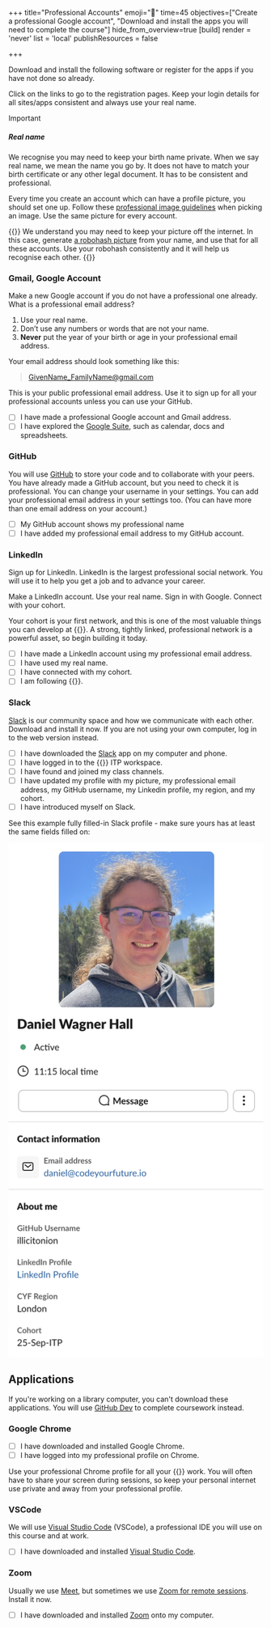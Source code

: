 +++
title="Professional Accounts"
emoji="🔐"
time=45
objectives=["Create a professional Google account", "Download and install the apps you will need to complete the course"]
hide_from_overview=true
[build]
  render = 'never'
  list = 'local'
  publishResources = false

+++

Download and install the following software or register for the apps if you have not done so already.

Click on the links to go to the registration pages. Keep your login details for all sites/apps consistent and always use your real name.

> [!IMPORTANT]
>
> ##### Real name
>
> We recognise you may need to keep your birth name private. When we say real name, we mean the name you go by. It does not have to match your birth certificate or any other legal document. It has to be consistent and professional.

Every time you create an account which can have a profile picture, you should set one up. Follow these [professional image guidelines](https://www.linkedin.com/business/talent/blog/product-tips/tips-for-taking-professional-linkedin-profile-pictures) when picking an image. Use the same picture for every account.

{{<note type="tip" title="Robohash" >}}
We understand you may need to keep your picture off the internet. In this case, generate [a robohash picture](https://robohash.org/) from your name, and use that for all these accounts. Use your robohash consistently and it will help us recognise each other.
{{</note>}}

### Gmail, Google Account

Make a new Google account if you do not have a professional one already. What is a professional email address?

1. Use your real name.
1. Don’t use any numbers or words that are not your name.
1. **Never** put the year of your birth or age in your professional email address.

Your email address should look something like this:

> GivenName_FamilyName@gmail.com

This is your public professional email address. Use it to sign up for all your professional accounts unless you can use your GitHub.

- [ ] I have made a professional Google account and Gmail address.
- [ ] I have explored the [Google Suite](https://applieddigitalskills.withgoogle.com/c/en/workspace), such as calendar, docs and spreadsheets.

### GitHub

You will use [GitHub](https://github.com/signup) to store your code and to collaborate with your peers. You have already made a GitHub account, but you need to check it is professional. You can change your username in your settings. You can add your professional email address in your settings too. (You can have more than one email address on your account.)

- [ ] My GitHub account shows my professional name
- [ ] I have added my professional email address to my GitHub account.

### LinkedIn

Sign up for LinkedIn. LinkedIn is the largest professional social network. You will use it to help you get a job and to advance your career.

Make a LinkedIn account. Use your real name. Sign in with Google. Connect with your cohort.

Your cohort is your first network, and this is one of the most valuable things you can develop at {{<our-name>}}. A strong, tightly linked, professional network is a powerful asset, so begin building it today.

- [ ] I have made a LinkedIn account using my professional email address.
- [ ] I have used my real name.
- [ ] I have connected with my cohort.
- [ ] I am following {{<our-name>}}.

### Slack

[Slack](https://slack.com/intl/en-gb) is our community space and how we communicate with each other. Download and install it now. If you are not using your own computer, log in to the web version instead.

- [ ] I have downloaded the [Slack](https://slack.com/intl/en-gb) app on my computer and phone.
- [ ] I have logged in to the {{<our-name>}} ITP workspace.
- [ ] I have found and joined my class channels.
- [ ] I have updated my profile with my picture, my professional email address, my GitHub username, my Linkedin profile, my region, and my cohort.
- [ ] I have introduced myself on Slack.

See this example fully filled-in Slack profile - make sure yours has at least the same fields filled on:

![Filled-in Slack profile](slack-profile.png)

## Applications

If you're working on a library computer, you can't download these applications. You will use [GitHub Dev](https://github.dev/) to complete coursework instead.

### Google Chrome

- [ ] I have downloaded and installed Google Chrome.
- [ ] I have logged into my professional profile on Chrome.

Use your professional Chrome profile for all your {{<our-name>}} work. You will often have to share your screen during sessions, so keep your personal internet use private and away from your professional profile.

### VSCode

We will use [Visual Studio Code](https://code.visualstudio.com/) (VSCode), a professional IDE you will use on this course and at work.

- [ ] I have downloaded and installed [Visual Studio Code](https://code.visualstudio.com/).

### Zoom

Usually we use [Meet](https://applieddigitalskills.withgoogle.com/c/college-and-continuing-education/en/google-meet-for-beginners/overview.html), but sometimes we use [Zoom for remote sessions](https://zoom.us/download). Install it now.

- [ ] I have downloaded and installed [Zoom](https://zoom.us/download) onto my computer.
